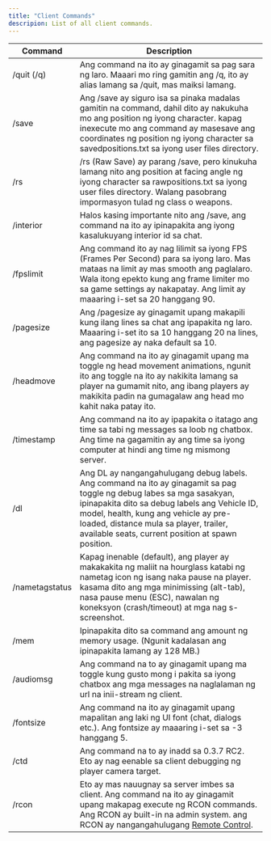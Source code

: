 ```yaml
---
title: "Client Commands"
descripion: List of all client commands.
---
```


| Command        | Description                                                                                                                                                                                                                                                                                                          |
| -------------- | -------------------------------------------------------------------------------------------------------------------------------------------------------------------------------------------------------------------------------------------------------------------------------------------------------------------- |
| /quit (/q)     | Ang command na ito ay ginagamit sa pag sara ng laro. Maaari mo ring gamitin ang /q, ito ay alias lamang sa /quit, mas maiksi lamang.                                                                                                                                                                                 |
| /save          | Ang /save ay siguro isa sa pinaka madalas gamitin na command, dahil dito ay nakukuha mo ang position ng iyong character. kapag inexecute mo ang command ay masesave ang coordinates ng position ng iyong character sa savedpositions.txt sa iyong user files directory.                                              |
| /rs            | /rs (Raw Save) ay parang /save, pero kinukuha lamang nito ang position at facing angle ng iyong character sa rawpositions.txt sa iyong user files directory. Walang pasobrang impormasyon tulad ng class o weapons.                                                                                                  |
| /interior      | Halos kasing importante nito ang /save, ang command na ito ay ipinapakita ang iyong kasalukuyang interior id sa chat.                                                                                                                                                                                                |
| /fpslimit      | Ang command ito ay nag lilimit sa iyong FPS (Frames Per Second) para sa iyong laro. Mas mataas na limit ay mas smooth ang paglalaro. Wala itong epekto kung ang frame limiter mo sa game settings ay nakapatay. Ang limit ay maaaring i-set sa 20 hanggang 90.                                                       |
| /pagesize      | Ang /pagesize ay ginagamit upang makapili kung ilang lines sa chat ang ipapakita ng laro. Maaaring i-set ito sa 10 hanggang 20 na lines, ang pagesize ay naka default sa 10.                                                                                                                                         |
| /headmove      | Ang command na ito ay ginagamit upang ma toggle ng head movement animations, ngunit ito ang toggle na ito ay nakikita lamang sa player na gumamit nito, ang ibang players ay makikita padin na gumagalaw ang head mo kahit naka patay ito.                                                                           |
| /timestamp     | Ang command na ito ay ipapakita o itatago ang time sa tabi ng messages sa loob ng chatbox. Ang time na gagamitin ay ang time sa iyong computer at hindi ang time ng mismong server.                                                                                                                                  |
| /dl            | Ang DL ay nangangahulugang debug labels. Ang command na ito ay ginagamit sa pag toggle ng debug labes sa mga sasakyan, ipinapakita dito sa debug labels ang Vehicle ID, model, health, kung ang vehicle ay pre-loaded, distance mula sa player, trailer, available seats, current position at spawn position.        |
| /nametagstatus | Kapag inenable (default), ang player ay makakakita ng maliit na hourglass katabi ng nametag icon ng isang naka pause na player. kasama dito ang mga minimissing (alt-tab), nasa pause menu (ESC), nawalan ng koneksyon (crash/timeout) at mga nag s-screenshot.         |
| /mem           | Ipinapakita dito sa command ang amount ng memory usage. (Ngunit kadalasan ang ipinapakita lamang ay 128 MB.)                                                                                                                                                                                                         |
| /audiomsg      | Ang command na to ay ginagamit upang ma toggle kung gusto mong i pakita sa iyong chatbox ang mga messages na naglalaman ng url na inii-stream ng client.                                                                                                                                                             |
| /fontsize      | Ang command na ito ay ginagamit upang mapalitan ang laki ng UI font (chat, dialogs etc.). Ang fontsize ay maaaring i-set sa -3 hanggang 5.                                                                                                                                                                           |
| /ctd           | Ang command na to ay inadd sa 0.3.7 RC2. Eto ay nag eenable sa client debugging ng player camera target.                                                                                                                                                                                                             |
| /rcon          | Eto ay mas nauugnay sa server imbes sa client. Ang command na ito ay ginagamit upang makapag execute ng RCON commands. Ang RCON ay built-in na admin system. ang RCON ay nangangahulugang [Remote Control](../server/ControllingServer#using-rcon).                                                                  |